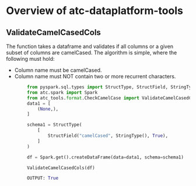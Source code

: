 # Overview of atc-dataplatform-tools

## ValidateCamelCasedCols

The function takes a dataframe and validates if all columns or a given subset of columns are camelCased.
The algorithm is simple, where the following must hold:
* Column name must be camelCased.
* Column name must NOT contain two or more recurrent characters. 

```python
        from pyspark.sql.types import StructType, StructField, StringType
        from atc.spark import Spark
        from atc_tools.format.CheckCamelCase import ValidateCamelCasedCols
        data1 = [
            (None,),
        ]

        schema1 = StructType(
            [
                StructField("camelCased", StringType(), True),
            ]
        )

        df = Spark.get().createDataFrame(data=data1, schema=schema1)

        ValidateCamelCasedCols(df)

        OUTPUT: True
```